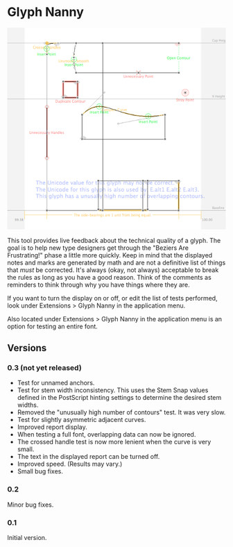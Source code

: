 # Glyph Nanny

![Screen Shot](screenshot.png "Screen Shot")

This tool provides live feedback about the technical quality of a glyph. The goal is to help new type designers get through the "Beziers Are Frustrating!" phase a little more quickly. Keep in mind that the displayed notes and marks are generated by math and are not a definitive list of things that *must* be corrected. It's always (okay, not always) acceptable to break the rules as long as you have a good reason. Think of the comments as reminders to think through why you have things where they are.

If you want to turn the display on or off, or edit the list of tests performed, look under Extensions > Glyph Nanny in the application menu.

Also located under Extensions > Glyph Nanny in the application menu is an option for testing an entire font.

## Versions

### 0.3 (not yet released)

- Test for unnamed anchors.
- Test for stem width inconsistency. This uses the Stem Snap values defined in the PostScript hinting settings to determine the desired stem widths.
- Removed the "unusually high number of contours" test. It was very slow.
- Test for slightly asymmetric adjacent curves.
- Improved report display.
- When testing a full font, overlapping data can now be ignored.
- The crossed handle test is now more lenient when the curve is very small.
- The text in the displayed report can be turned off.
- Improved speed. (Results may vary.)
- Small bug fixes.

### 0.2

Minor bug fixes.

### 0.1

Initial version.